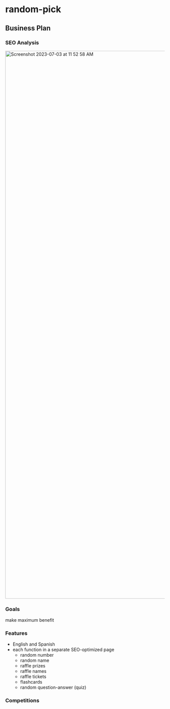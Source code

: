 # random-pick

## Business Plan

### SEO Analysis
<img width="1727" alt="Screenshot 2023-07-03 at 11 52 58 AM" src="https://github.com/saostad/random-pick/assets/16025625/b140b3d5-aaeb-4ffc-a3e9-8eb78ccbcc23">

### Goals
make maximum benefit

### Features
- English and Spanish
- each function in a separate SEO-optimized page
  - random number
  - random name 
  - raffle prizes
  - raffle names
  - raffle tickets 
  - flashcards 
  - random question-answer (quiz)

### Competitions
